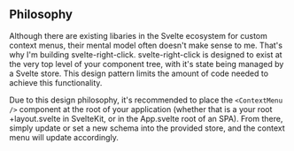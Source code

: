 <script>
  import { lang } from "../lang";
</script>

<section>

## Philosophy

Although there are existing libaries in the Svelte ecosystem for custom context menus, their mental model often doesn't make sense to me. That's why I'm building svelte-right-click. svelte-right-click is designed to exist at the very top level of your component tree, with it's state being managed by a Svelte store. This design pattern limits the amount of code needed to achieve this functionality. 

Due to this design philosophy, it's recommended to place the `<ContextMenu />` component at the root of your application (whether that is a your root +layout.svelte in SvelteKit, or in the App.svelte root of an SPA). From there, simply update or set a new schema into the provided store, and the context menu will update accordingly.

</section>



